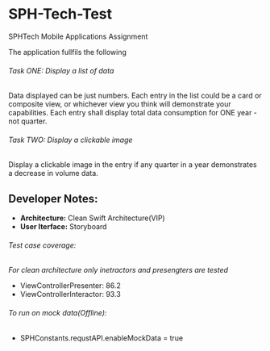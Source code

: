 # SPH-Tech-Test
SPHTech Mobile Applications Assignment

The application fullfils the following

###### Task ONE: Display a list of data
Data displayed can be just numbers.
Each entry in the list could be a card or composite view, or whichever view you think will demonstrate your capabilities.
Each entry shall display total data consumption for ONE year - not quarter.

###### Task TWO: Display a clickable image
Display a clickable image in the entry if any quarter in a year demonstrates a decrease in volume data.

## Developer Notes:
- **Architecture:** Clean Swift Architecture(VIP)
- **User Iterface:** Storyboard

###### Test case coverage:
*For clean architecture only inetractors and presengters are tested*
 - ViewControllerPresenter: 86.2
 - ViewControllerInteractor: 93.3

###### To run on mock data(Offline):
- SPHConstants.requstAPI.enableMockData = true


